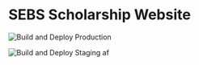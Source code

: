 # SEBS Scholarship Website

![Build and Deploy Production](https://github.com/sebs-scholarship/sebs-scholarship/workflows/Build%20and%20Deploy%20Production/badge.svg)

![Build and Deploy Staging](https://github.com/sebs-scholarship/sebs-scholarship/workflows/Build%20and%20Deploy%20Staging/badge.svg?branch=staging)
af